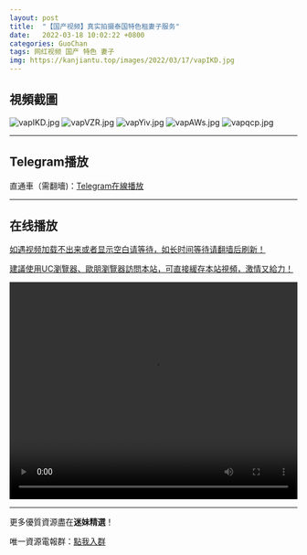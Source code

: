 ```yaml
---
layout: post
title:  "【国产视频】真实拍摄泰国特色租妻子服务"
date:   2022-03-18 10:02:22 +0800
categories: GuoChan
tags: 网红视频 国产 特色 妻子
img: https://kanjiantu.top/images/2022/03/17/vapIKD.jpg
---
```



## 視頻截圖

![vapIKD.jpg](https://kanjiantu.top/images/2022/03/17/vapIKD.jpg)
![vapVZR.jpg](https://kanjiantu.top/images/2022/03/17/vapVZR.jpg)
![vapYiv.jpg](https://kanjiantu.top/images/2022/03/17/vapYiv.jpg)
![vapAWs.jpg](https://kanjiantu.top/images/2022/03/17/vapAWs.jpg)
![vapqcp.jpg](https://kanjiantu.top/images/2022/03/17/vapqcp.jpg)

* * *
## Telegram播放

直通車（需翻墻)：[Telegram在線播放](https://t.me/mimeijingxuan/182)

* * *
## 在线播放
<u>如遇视频加载不出来或者显示空白请等待，如长时间等待请翻墙后刷新！</u>

<u>建議使用UC瀏覽器、歐朋瀏覽器訪問本站，可直接緩存本站視頻，激情又給力！</u>
<center><video src="https://cdn.publer.io/uploads/videos/6246d53adb279732fb55bea8/402b8a803abe449a364089e02aac6752.mp4" width="100%" height="380px" controls="controls"></video></center>

* * *
更多優質資源盡在**迷妹精選**！

唯一資源電報群：[點我入群](https://t.me/mimeijingxuan)


